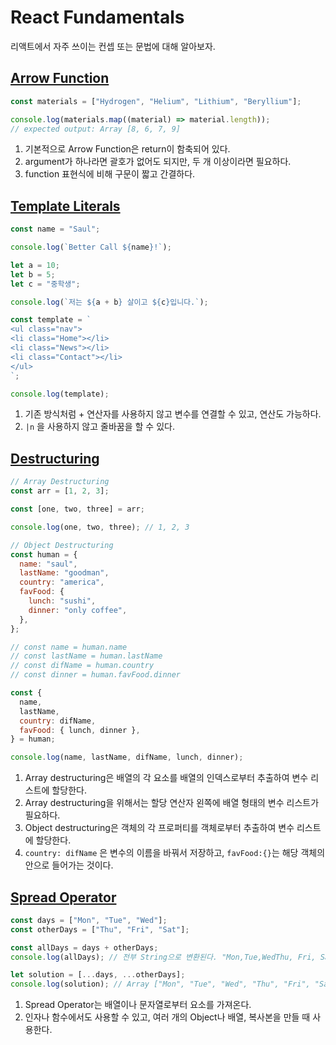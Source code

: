 # React Fundamentals

리액트에서 자주 쓰이는 컨셉 또는 문법에 대해 알아보자.

## [Arrow Function](https://developer.mozilla.org/ko/docs/Web/JavaScript/Reference/Functions/%EC%95%A0%EB%A1%9C%EC%9A%B0_%ED%8E%91%EC%85%98)

```js
const materials = ["Hydrogen", "Helium", "Lithium", "Beryllium"];

console.log(materials.map((material) => material.length));
// expected output: Array [8, 6, 7, 9]
```

1. 기본적으로 Arrow Function은 return이 함축되어 있다.
2. argument가 하나라면 괄호가 없어도 되지만, 두 개 이상이라면 필요하다.
3. function 표현식에 비해 구문이 짧고 간결하다.

## [Template Literals](https://developer.mozilla.org/ko/docs/Web/JavaScript/Reference/Template_literals)

```js
const name = "Saul";

console.log(`Better Call ${name}!`);

let a = 10;
let b = 5;
let c = "중학생";

console.log(`저는 ${a + b} 살이고 ${c}입니다.`);

const template = `
<ul class="nav">
<li class="Home"></li>
<li class="News"></li>
<li class="Contact"></li>
</ul>
`;

console.log(template);
```

1. 기존 방식처럼 + 연산자를 사용하지 않고 변수를 연결할 수 있고, 연산도 가능하다.
2. `|n` 을 사용하지 않고 줄바꿈을 할 수 있다.

## [Destructuring](https://developer.mozilla.org/ko/docs/Web/JavaScript/Reference/Operators/Destructuring_assignment)

```js
// Array Destructuring
const arr = [1, 2, 3];

const [one, two, three] = arr;

console.log(one, two, three); // 1, 2, 3

// Object Destructuring
const human = {
  name: "saul",
  lastName: "goodman",
  country: "america",
  favFood: {
    lunch: "sushi",
    dinner: "only coffee",
  },
};

// const name = human.name
// const lastName = human.lastName
// const difName = human.country
// const dinner = human.favFood.dinner

const {
  name,
  lastName,
  country: difName,
  favFood: { lunch, dinner },
} = human;

console.log(name, lastName, difName, lunch, dinner);
```

1. Array destructuring은 배열의 각 요소를 배열의 인덱스로부터 추출하여 변수 리스트에 할당한다.
1. Array destructuring을 위해서는 할당 연산자 왼쪽에 배열 형태의 변수 리스트가 필요하다.
1. Object destructuring은 객체의 각 프로퍼티를 객체로부터 추출하여 변수 리스트에 할당한다.
1. `country: difName` 은 변수의 이름을 바꿔서 저장하고, `favFood:{}`는 해당 객체의 안으로 들어가는 것이다.

## [Spread Operator](https://developer.mozilla.org/ko/docs/Web/JavaScript/Reference/Operators/Spread_syntax)

```js
const days = ["Mon", "Tue", "Wed"];
const otherDays = ["Thu", "Fri", "Sat"];

const allDays = days + otherDays;
console.log(allDays); // 전부 String으로 변환된다. "Mon,Tue,WedThu, Fri, Sat"

let solution = [...days, ...otherDays];
console.log(solution); // Array ["Mon", "Tue", "Wed", "Thu", "Fri", "Sat"]
```

1. Spread Operator는 배열이나 문자열로부터 요소를 가져온다.
1. 인자나 함수에서도 사용할 수 있고, 여러 개의 Object나 배열, 복사본을 만들 때 사용한다.
